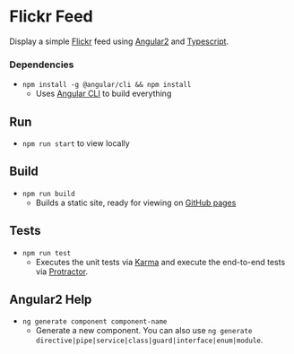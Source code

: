 # Flickr Feed
Display a simple [Flickr](https://www.flickr.com/) feed using [Angular2](https://angular.io/) and [Typescript](https://www.typescriptlang.org/).

### Dependencies

- `npm install -g @angular/cli && npm install`
	- Uses [Angular CLI](https://github.com/angular/angular-cli) to build everything 

## Run

- `npm run start` to view locally


## Build

- `npm run build`
	- Builds a static site, ready for viewing on [GitHub pages](https://www.harrymt.com/flickr-feed/)


## Tests

- `npm run test`
	- Executes the unit tests via [Karma](https://karma-runner.github.io) and execute the end-to-end tests via [Protractor](http://www.protractortest.org/).

## Angular2 Help

- `ng generate component component-name`
	- Generate a new component. You can also use `ng generate directive|pipe|service|class|guard|interface|enum|module`.
